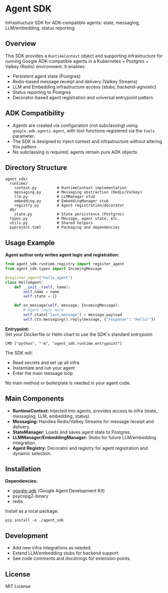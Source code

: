 # Agent SDK

Infrastructure SDK for ADK-compatible agents: state, messaging, LLM/embedding, status reporting.

## Overview

This SDK provides a `RuntimeContext` object and supporting infrastructure for running Google ADK-compatible agents in a Kubernetes + Postgres + Valkey (Redis) environment. It enables:

- Persistent agent state (Postgres)
- Redis-based message receipt and delivery (Valkey Streams)
- LLM and Embedding infrastructure access (stubs, backend-agnostic)
- Status reporting to Postgres
- Decorator-based agent registration and universal entrypoint pattern

## ADK Compatibility

- Agents are created via configuration (not subclassing) using `google.adk.agents.Agent`, with tool functions registered via the `tools` parameter.
- The SDK is designed to inject context and infrastructure without altering this pattern.
- No subclassing is required; agents remain pure ADK objects.

## Directory Structure

```
agent_sdk/
  runtime/
    context.py         # RuntimeContext implementation
    messaging.py       # Messaging abstraction (Redis/Valkey)
    llm.py             # LLMManager stub
    embedding.py       # EmbeddingManager stub
    registry.py        # Agent registration/decorator
  db/
    state.py           # State persistence (Postgres)
  types.py             # Message, agent state, etc.
  utils.py             # Shared helpers
  pyproject.toml       # Packaging and dependencies
```

## Usage Example

**Agent author only writes agent logic and registration:**

```python
from agent_sdk.runtime.registry import register_agent
from agent_sdk.types import IncomingMessage

@register_agent("hello_agent")
class HelloAgent:
    def __init__(self, name):
        self.name = name
        self.state = {}

    def on_message(self, message: IncomingMessage):
        # Agent logic here
        self.state["last_message"] = message.payload
        self.ctx.messaging().reply(message, {"response": "Hello!"})
```

**Entrypoint:**  
Set your Dockerfile or Helm chart to use the SDK's standard entrypoint:

```
CMD ["python", "-m", "agent_sdk.runtime.entrypoint"]
```

The SDK will:
- Read secrets and set up all infra
- Instantiate and run your agent
- Enter the main message loop

No main method or boilerplate is needed in your agent code.

## Main Components

- **RuntimeContext:** Injected into agents, provides access to infra (state, messaging, LLM, embedding, status).
- **Messaging:** Handles Redis/Valkey Streams for message receipt and delivery.
- **StateManager:** Loads and saves agent state to Postgres.
- **LLMManager/EmbeddingManager:** Stubs for future LLM/embedding integration.
- **Agent Registry:** Decorator and registry for agent registration and dynamic selection.

## Installation

**Dependencies:**  
- [google-adk](https://pypi.org/project/google-adk/) (Google Agent Development Kit)
- psycopg2-binary
- redis

Install as a local package:

```
pip install -e ./agent_sdk
```

## Development

- Add new infra integrations as needed.
- Extend LLM/embedding stubs for backend support.
- See code comments and docstrings for extension points.

## License

MIT License
